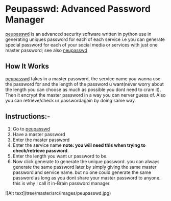 
 
<h1>Peupasswd: Advanced Password Manager</h1>
<p><a href="https://devfemibadmus.herokuapp.com/peupasswd">peupasswd</a> is an advanced security software written in python use in generating uniques password for each of each service i.e you can generate special password for each of your social media or services with just one master password; see also <a href="https://github.com/kcubeterm/neupasswd">neupasswd</a></p>

<h2>How It Works</h1>
<p><a href="https://devfemibadmus.herokuapp.com/peupasswd">peupasswd</a> takes in a master password, the service name you wanna use the password for and the length of the password u want(never worry about the length you can choose as much as possible you dont need to cram it). Then it encrypt the master password in a way you can nerver guess of. Also you can retrieve/check ur passwordagain by doing same way.</p>


<h2>Instructions:-</h2>
<ol>
<li>Go to <a href="https://devfemibadmus.herokuapp.com/peupasswd">peupasswd</a></li>
<li>Have a master password</li>
<li>Enter the master password</li>
<li>Enter the service name <strong>note: you will need this when trying to check/retrieve password</strong>.</li>
<li>Enter the length you want ur password to be.</li>
<li>Now click generate to generate the unique password. you can always generate the same password later by simply giving the same master password and service name. but no one could generate the same password as long as you dont share your master password to anyone. this is why I call it in-Brain password manager.</li>
</ol>
![Alt text](tree/master/src/images/peupasswd.jpg)